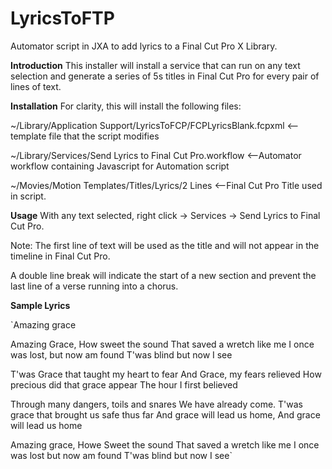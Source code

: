 # LyricsToFTP
Automator script in JXA to add lyrics to a Final Cut Pro X Library.

**Introduction**
This installer will install a service that can run on any text selection and generate a series of 5s titles in Final Cut Pro for every pair of lines of text.


**Installation**
For clarity, this will install the following files:

~/Library/Application Support/LyricsToFCP/FCPLyricsBlank.fcpxml <-- template file that the script modifies

~/Library/Services/Send Lyrics to Final Cut Pro.workflow <--Automator workflow containing Javascript for Automation script

~/Movies/Motion Templates/Titles/Lyrics/2 Lines <--Final Cut Pro Title used in script.


**Usage**
With any text selected, right click -> Services -> Send Lyrics to Final Cut Pro.

Note: The first line of text will be used as the title and will not appear in the timeline in Final Cut Pro.

A double line break will indicate the start of a new section and prevent the last line of a verse running into a chorus.


**Sample Lyrics**

`Amazing grace

Amazing Grace, How sweet the sound
That saved a wretch like me
I once was lost, but now am found
T'was blind but now I see

T'was Grace that taught my heart to fear
And Grace, my fears relieved
How precious did that grace appear
The hour I first believed

Through many dangers, toils and snares
We have already come.
T'was grace that brought us safe thus far
And grace will lead us home,
And grace will lead us home

Amazing grace, Howe Sweet the sound
That saved a wretch like me
I once was lost but now am found
T'was blind but now I see`
